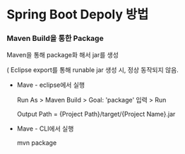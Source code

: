 # Spring Boot Depoly 방법

### Maven Build을 통한 Package

Maven을 통해 package화 해서 jar를 생성

( Eclipse export를 통해 runable jar 생성 시, 정상 동작되지 않음.

* Mave - eclipse에서 실행

  Run As > Maven Build > Goal: 'package' 입력 > Run
  
  Output Path = {Project Path}/target/{Project Name}.jar


* Mave - CLI에서 실행

  mvn package
  
